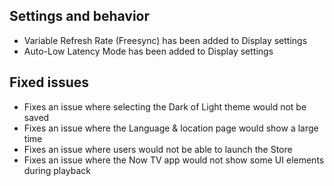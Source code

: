 ## Settings and behavior
- Variable Refresh Rate (Freesync) has been added to Display settings
- Auto-Low Latency Mode has been added to Display settings

## Fixed issues
- Fixes an issue where selecting the Dark of Light theme would not be saved
- Fixes an issue where the Language & location page would show a large time
- Fixes an issue where users would not be able to launch the Store
- Fixes an issue where the Now TV app would not show some UI elements during playback